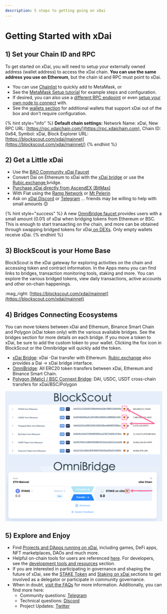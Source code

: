 ```yaml
---
description: 5 steps to getting going on xDai
---
```


# Getting Started with xDai

## 1) Set your Chain ID and RPC

To get started on xDai, you will need to setup your externally owned address (wallet address) to access the xDai chain. **You can use the same address you use on Ethereum**, but the chain id and RPC must point to xDai. &#x20;

* You can use [Chainlist](https://chainlist.org) to quickly add to MetaMask, or
* See the [MetaMask Setup tutorial](wallets/metamask/metamask-setup.md) for example steps and configuration.
* If desired, you can also use a [different RPC endpoint](../for-developers/developer-resources/#json-rpc-endpoints) or even [setup your own node to connect](../for-developers/install-xdai-client/) with.
* See the [wallets section](wallets/) for additional wallets that support xDai out of the box and don't require configuration.

{% hint style="info" %}
**Default chain settings:** Network Name: xDai,  New RPC URL: [https://rpc.xdaichain.com/](https://rpc.xdaichain.com), Chain ID: 0x64, Symbol: xDai, Block Explorer URL: [https://blockscout.com/xdai/mainnet](https://blockscout.com/xdai/mainnet/)
{% endhint %}

## 2) Get a Little xDai &#x20;

* Use the [BAO Community xDai Faucet](https://xdai-app.herokuapp.com/faucet)
* Convert Dai on Ethereum to xDai with the [xDai bridge](bridges/converting-xdai-via-bridge/) or use the [Rubic.exchange ](https://rubic.exchange)bridge.
* [Purchase xDai directly from AscendEX (BitMax)](https://bitmax.io/en/basic/cashtrade-spottrading/usdt/xdai)
* With Fiat using the [Ramp Network](get-xdai-tokens/buying-xdai-with-fiat/ramp-network.md) or [Mt Pelerin](get-xdai-tokens/buying-xdai-with-fiat/mt-pelerin.md)
* Ask on [xDai Discord](https://discord.gg/mPJ9zkq) or [Telegram](https://t.me/xdaistable) ... friends may be willing to help with small amounts :blush:&#x20;

{% hint style="success" %}
A new [OmniBridge faucet ](get-xdai-tokens/xdai-faucet.md#omnibridge-faucet) provides users with a small amount (0.01) of xDai when bridging tokens from Ethereum or BSC. This is enough to start transacting on the chain, and more can be obtained through swapping bridged tokens for xDai[ on DEXs](../about-xdai/project-spotlights/#defi). Only empty wallets receive xDai.
{% endhint %}

## 3) BlockScout is your Home Base

BlockScout is the xDai gateway for exploring activities on the chain and accessing token and contract information. In the Apps menu you can find links to bridges, transaction monitoring tools, staking and more. You can explore the various bridged tokens, view daily transactions, active accounts and other on-chain happenings.

:mag\_right: [https://blockscout.com/xdai/mainnet](https://blockscout.com/xdai/mainnet)

## 4) Bridges Connecting Ecosystems

You can move tokens between xDai and Ethereum, Binance Smart Chain and Polygon (xDai token only) with the various available bridges. See the bridges section for more details on each bridge.  If you move a token to xDai, be sure to add the custom token to your wallet. Clicking the fox icon in BlockScout or the Omnibridge will quickly add the token.

* [xDai Bridge](https://bridge.xdaichain.com): xDai -Dai transfer with Ethereum. [Rubic.exchange](https://rubic.exchange) also provides a Dai -> xDai bridge interface.
* [OmniBridge](https://omni.xdaichain.com): All ERC20 token transfers between xDai, Ethereum and Binance Smart Chain.
* [Polygon (Matic) / BSC Connext Bridge](https://www.xpollinate.io):  DAI, USDC, USDT cross-chain transfers for xDai/BSC/Polygon

![Add tokens bridged to xDai to your MetaMask Wallet by clicking the Fox icon](<../.gitbook/assets/foxes (2) (2) (2) (2) (2) (2) (2) (2) (2) (1).png>)

## 5) Explore and Enjoy

* Find [Projects and DApps running on xDai](../about-xdai/project-spotlights/), including games, DeFi apps, NFT marketplaces, DAOs and much more.
* Helpful on-chain tools for users are referenced [here](applications/). For developers, see the [development tools and resources](../for-developers/developer-resources/) section.
* If you are interested in participating in governance and shaping the future of xDai, see the [STAKE Token](../for-stakers/stake-token/) and [Staking on xDai ](../for-stakers/staking-protocol/)sections to get involved as a delegator or participate in community governance.
* When in doubt, [visit the FAQs](../about-xdai/faqs/) for more information. Additionally, you can find more here:
  * Community questions: [Telegram](https://t.me/xdaistable)
  * Technical questions: [Discord](https://discord.gg/mPJ9zkq)
  * Project Updates: [Twitter](https://twitter.com/xdaichain)
